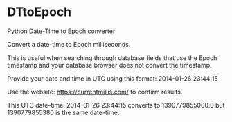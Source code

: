 # DTtoEpoch

Python Date-Time to Epoch converter

Convert a date-time to
Epoch milliseconds.

This is useful when searching
through database fields that
use the Epoch timestamp and your
database browser does not convert
the timestamp.

Provide your date and time in UTC
using this format: 2014-01-26 23:44:15

Use the website:
https://currentmillis.com/
to confirm results.

This UTC date-time:
2014-01-26 23:44:15
converts to 1390779855000.0
but 1390779855380 is the same
date-time.

